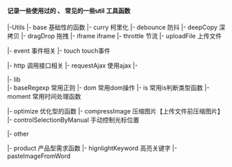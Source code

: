 #### 记录一些使用过的 、 常见的一些util 工具函数

|-Utils
  |- base  基础性的函数
     |- curry  柯里化
     |- debounce  防抖
     |- deepCopy  深拷贝
     |- dragDrop  拖拽
     |- iframe    iframe
     |- throttle  节流
     |- uploadFile 上传文件

  |- event  事件相关
     |- touch  touch事件


  |- http   调用接口相关
     |- requestAjax  使用ajax
     |- 


  |- lib     
     |- baseRegexp  常用正则
     |- dom         常用dom操作
     |- is          常用is判断类型函数
     |- moment      常用时间处理函数

    
  |- optimize  优化型的函数
     |- compressImage   压缩图片【上传文件前压缩图片】
     |- controlSelectionByManual  手动控制光标位置


  |- other



  |- product   产品型需求函数
     |- hignlightKeyword  高亮关键字
     |- pasteImageFromWord 